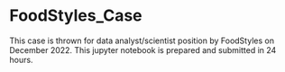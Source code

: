 # FoodStyles_Case
This case is thrown for data analyst/scientist position by FoodStyles on December 2022. This jupyter notebook is prepared and submitted in 24 hours. 
